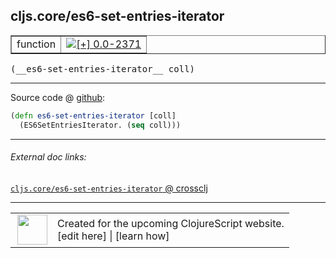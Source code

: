 ## cljs.core/es6-set-entries-iterator



 <table border="1">
<tr>
<td>function</td>
<td><a href="https://github.com/cljsinfo/cljs-api-docs/tree/0.0-2371"><img valign="middle" alt="[+] 0.0-2371" title="Added in 0.0-2371" src="https://img.shields.io/badge/+-0.0--2371-lightgrey.svg"></a> </td>
</tr>
</table>


 <samp>
(__es6-set-entries-iterator__ coll)<br>
</samp>

---







Source code @ [github](https://github.com/clojure/clojurescript/blob/r1.7.145/src/main/cljs/cljs/core.cljs#L5682-L5683):

```clj
(defn es6-set-entries-iterator [coll]
  (ES6SetEntriesIterator. (seq coll)))
```

<!--
Repo - tag - source tree - lines:

 <pre>
clojurescript @ r1.7.145
└── src
    └── main
        └── cljs
            └── cljs
                └── <ins>[core.cljs:5682-5683](https://github.com/clojure/clojurescript/blob/r1.7.145/src/main/cljs/cljs/core.cljs#L5682-L5683)</ins>
</pre>

-->

---



###### External doc links:

[`cljs.core/es6-set-entries-iterator` @ crossclj](http://crossclj.info/fun/cljs.core.cljs/es6-set-entries-iterator.html)<br>

---

 <table>
<tr><td>
<img valign="middle" align="right" width="48px" src="http://i.imgur.com/Hi20huC.png">
</td><td>
Created for the upcoming ClojureScript website.<br>
[edit here] | [learn how]
</td></tr></table>

[edit here]:https://github.com/cljsinfo/cljs-api-docs/blob/master/cljsdoc/cljs.core/es6-set-entries-iterator.cljsdoc
[learn how]:https://github.com/cljsinfo/cljs-api-docs/wiki/cljsdoc-files

<!--

This information was too distracting to show to readers, but I'll leave it
commented here since it is helpful to:

- pretty-print the data used to generate this document
- and show how to retrieve that data



The API data for this symbol:

```clj
{:ns "cljs.core",
 :name "es6-set-entries-iterator",
 :type "function",
 :signature ["[coll]"],
 :source {:code "(defn es6-set-entries-iterator [coll]\n  (ES6SetEntriesIterator. (seq coll)))",
          :title "Source code",
          :repo "clojurescript",
          :tag "r1.7.145",
          :filename "src/main/cljs/cljs/core.cljs",
          :lines [5682 5683]},
 :full-name "cljs.core/es6-set-entries-iterator",
 :full-name-encode "cljs.core/es6-set-entries-iterator",
 :history [["+" "0.0-2371"]]}

```

Retrieve the API data for this symbol:

```clj
;; from Clojure REPL
(require '[clojure.edn :as edn])
(-> (slurp "https://raw.githubusercontent.com/cljsinfo/cljs-api-docs/catalog/cljs-api.edn")
    (edn/read-string)
    (get-in [:symbols "cljs.core/es6-set-entries-iterator"]))
```

-->
